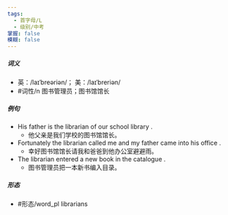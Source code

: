 ```yaml
---
tags:
  - 首字母/L
  - 级别/中考
掌握: false
模糊: false
---
```

##### 词义
- 英：/laɪˈbreəriən/； 美：/laɪˈbreriən/
- #词性/n  图书管理员；图书馆馆长
##### 例句
- His father is the librarian of our school library .
	- 他父亲是我们学校的图书馆馆长。
- Fortunately the librarian called me and my father came into his office .
	- 幸好图书馆馆长请我和爸爸到他办公室避避雨。
- The librarian entered a new book in the catalogue .
	- 图书管理员把一本新书编入目录。
##### 形态
- #形态/word_pl librarians
